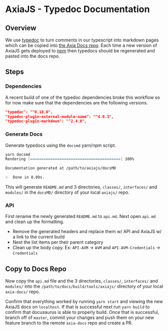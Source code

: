 # AxiaJS -  Typedoc Documentation

## Overview

We use [typedoc](https://typedoc.org) to turn comments in our typescript into markdown pages which can be copied into [the Axia Docs repo](https://github.com/AxiaCoin/axia-docs). Each time a new version of AxiaJS gets deployed to [npm](https://www.npmjs.com/package/axia) then typedocs should be regenerated and pasted into the docs repo.

## Steps

### Dependencies

A recent build of one of the typedoc dependencies broke this workflow so for now make sure that the dependencies are the following versions.

```json
"typedoc": "^0.18.0",
"typedoc-plugin-external-module-name": "^4.0.3",
"typedoc-plugin-markdown": "^2.4.0",
```

### Generate Docs

Generate typedocs using the `docsmd` yarn/npm script.

```zsh
yarn docsmd
Rendering [========================================] 100%

Documentation generated at /path/to/axiajs/docsMD

✨  Done in 8.09s.
```

This will generate `README.md` and 3 directories, `classes/`, `interfaces/` and `modules/` in the `docsMD/` directory of your local `axiajs/` repo.

### API

First rename the newly generated `README.md` to `api.md`. Next open `api.md` and clean up the formatting.

* Remove the generated headers and replace them w/ API and AxiaJS w/ a link to the current build
* Nest the list items per their parent category
* Clean up the body copy. Ex: `API-AVM` -> `AVM` and `API-AVM-Credentials` -> `Credentials`

## Copy to Docs Repo

Now copy the `api.md` file and the 3 directories, `classes/`, `interfaces/` and `modules/` into the `/path/to/docs/build/tools/axiajs/` directory of your local `axia-docs/` repo.

Confirm that everything worked by running `yarn start` and viewing the new AxiaJS docs on `localhost`. If that is successful next run `yarn build` to confirm that docusaurus is able to properly build. Once that is successful, branch off of `master`, commit your changes and push them on your new feature branch to the remote `axia-docs` repo and create a PR.
